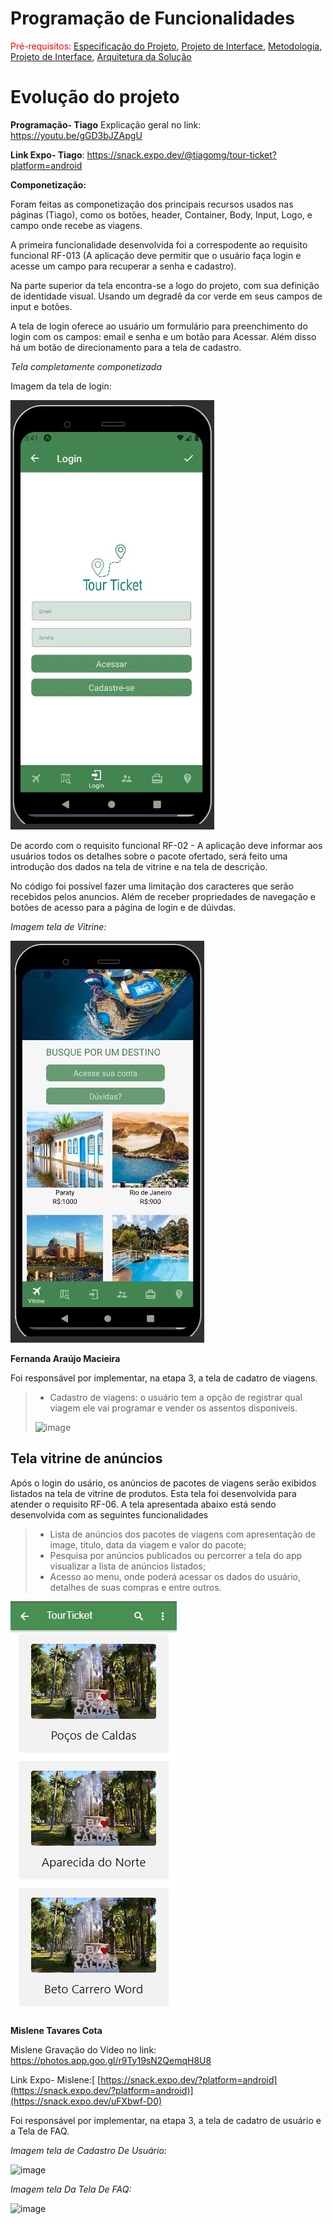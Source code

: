 # Programação de Funcionalidades



<span style="color:red">Pré-requisitos: <a href="2-Especificação do Projeto.md"> Especificação do Projeto</a></span>, <a href="3-Projeto de Interface.md"> Projeto de Interface</a>, <a href="4-Metodologia.md"> Metodologia</a>, <a href="3-Projeto de Interface.md"> Projeto de Interface</a>, <a href="5-Arquitetura da Solução.md"> Arquitetura da Solução</a>

# Evolução do projeto

**Programação- Tiago**
Explicação geral no link: https://youtu.be/gGD3bJZApgU

**Link Expo- Tiago**: https://snack.expo.dev/@tiagomg/tour-ticket?platform=android

**Componetização:**

Foram feitas as componetização dos principais recursos usados nas páginas (Tiago), como os botões, header, Container, Body, Input, Logo, e campo onde recebe as viagens. 

A primeira funcionalidade desenvolvida foi a correspodente ao requisito funcional RF-013 (A aplicação deve permitir que o usuário faça login e acesse um campo para recuperar a senha e cadastro). 

Na parte superior da tela encontra-se a logo do projeto, com sua definição de identidade visual. Usando um degradê da cor verde em seus campos de input e botões. 

A tela de login oferece ao usuário um formulário para preenchimento do login com os campos: email e senha e  um botão para Acessar. Além disso há um botão de direcionamento para a tela de cadastro. 

*Tela completamente componetizada*



Imagem da tela de login: 

![Tela Inicial](img/login.JPG)


De acordo com o requisito funcional RF-02	- A aplicação deve informar aos usuários todos os detalhes sobre o pacote ofertado, será feito uma introdução dos dados na tela de vitrine e na tela de descrição. 

No código foi possível fazer uma limitação dos caracteres que serão recebidos pelos anuncios. Além de receber propriedades de navegação e botões de acesso para a página de login e de dúivdas. 

*Imagem tela de Vitrine:* 

![TelaVitrine](img/Vitrine.JPG)

**Fernanda Araújo Macieira**

Foi responsável por implementar, na etapa 3, a tela de cadatro de viagens.

> - Cadastro de viagens: o usuário tem a opção de registrar qual viagem ele vai programar e vender os assentos disponiveis.
> 
> ![image](https://user-images.githubusercontent.com/90113699/198908558-2fe3f436-abf4-4ab4-a4ba-876ab3562f68.png)


## Tela vitrine de anúncios

Após o login do usário, os anúncios de pacotes de viagens serão exibidos listados na tela de vitrine de produtos. Esta tela foi desenvolvida para atender o requisito RF-06. A tela apresentada abaixo está sendo desenvolvida com as seguintes funcionalidades

> - Lista de anúncios dos pacotes de viagens com apresentação de image, título, data da viagem e valor do pacote;
> - Pesquisa por anúncios publicados ou percorrer a tela do app visualizar a lista de anúncios listados;
> - Acesso ao menu, onde poderá acessar os dados do usuário, detalhes de suas compras e entre outros.

![Tela vitrine de anúncios](img/Vitrine-de-anuncios.png)

**Mislene Tavares Cota**

Mislene Gravação do Vídeo no link: https://photos.app.goo.gl/r9Ty19sN2QemqH8U8

Link Expo- Mislene:[ [https://snack.expo.dev/?platform=android](https://snack.expo.dev/?platform=android)](https://snack.expo.dev/uFXbwf-D0)


Foi responsável por implementar, na etapa 3, a tela de cadatro de usuário e a Tela de FAQ.

*Imagem tela de Cadastro De Usuário:* 

![image](https://user-images.githubusercontent.com/92118593/204156002-97ccebd6-a9ba-4eae-a456-58780f0d65c6.png)

*Imagem tela Da Tela De FAQ:* 

![image](https://user-images.githubusercontent.com/92118593/204156162-9a062b82-5e50-43cf-9803-c078ccab0be8.png)

